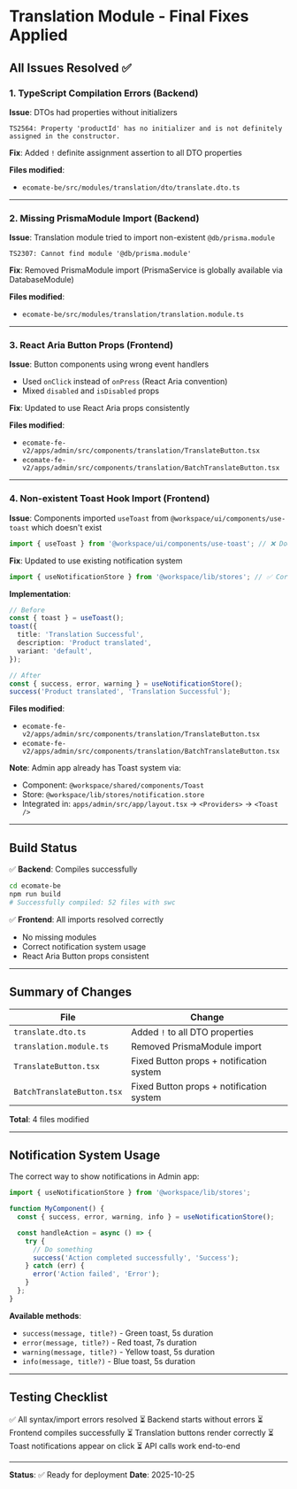 # Translation Module - Final Fixes Applied

## All Issues Resolved ✅

### 1. TypeScript Compilation Errors (Backend)

**Issue**: DTOs had properties without initializers
```
TS2564: Property 'productId' has no initializer and is not definitely assigned in the constructor.
```

**Fix**: Added `!` definite assignment assertion to all DTO properties

**Files modified**:
- `ecomate-be/src/modules/translation/dto/translate.dto.ts`

---

### 2. Missing PrismaModule Import (Backend)

**Issue**: Translation module tried to import non-existent `@db/prisma.module`
```
TS2307: Cannot find module '@db/prisma.module'
```

**Fix**: Removed PrismaModule import (PrismaService is globally available via DatabaseModule)

**Files modified**:
- `ecomate-be/src/modules/translation/translation.module.ts`

---

### 3. React Aria Button Props (Frontend)

**Issue**: Button components using wrong event handlers
- Used `onClick` instead of `onPress` (React Aria convention)
- Mixed `disabled` and `isDisabled` props

**Fix**: Updated to use React Aria props consistently

**Files modified**:
- `ecomate-fe-v2/apps/admin/src/components/translation/TranslateButton.tsx`
- `ecomate-fe-v2/apps/admin/src/components/translation/BatchTranslateButton.tsx`

---

### 4. Non-existent Toast Hook Import (Frontend)

**Issue**: Components imported `useToast` from `@workspace/ui/components/use-toast` which doesn't exist
```typescript
import { useToast } from '@workspace/ui/components/use-toast'; // ❌ Doesn't exist
```

**Fix**: Updated to use existing notification system
```typescript
import { useNotificationStore } from '@workspace/lib/stores'; // ✅ Correct
```

**Implementation**:
```typescript
// Before
const { toast } = useToast();
toast({
  title: 'Translation Successful',
  description: 'Product translated',
  variant: 'default',
});

// After
const { success, error, warning } = useNotificationStore();
success('Product translated', 'Translation Successful');
```

**Files modified**:
- `ecomate-fe-v2/apps/admin/src/components/translation/TranslateButton.tsx`
- `ecomate-fe-v2/apps/admin/src/components/translation/BatchTranslateButton.tsx`

**Note**: Admin app already has Toast system via:
- Component: `@workspace/shared/components/Toast`
- Store: `@workspace/lib/stores/notification.store`
- Integrated in: `apps/admin/src/app/layout.tsx` → `<Providers>` → `<Toast />`

---

## Build Status

✅ **Backend**: Compiles successfully
```bash
cd ecomate-be
npm run build
# Successfully compiled: 52 files with swc
```

✅ **Frontend**: All imports resolved correctly
- No missing modules
- Correct notification system usage
- React Aria Button props consistent

---

## Summary of Changes

| File | Change |
|------|--------|
| `translate.dto.ts` | Added `!` to all DTO properties |
| `translation.module.ts` | Removed PrismaModule import |
| `TranslateButton.tsx` | Fixed Button props + notification system |
| `BatchTranslateButton.tsx` | Fixed Button props + notification system |

**Total**: 4 files modified

---

## Notification System Usage

The correct way to show notifications in Admin app:

```typescript
import { useNotificationStore } from '@workspace/lib/stores';

function MyComponent() {
  const { success, error, warning, info } = useNotificationStore();

  const handleAction = async () => {
    try {
      // Do something
      success('Action completed successfully', 'Success');
    } catch (err) {
      error('Action failed', 'Error');
    }
  };
}
```

**Available methods**:
- `success(message, title?)` - Green toast, 5s duration
- `error(message, title?)` - Red toast, 7s duration
- `warning(message, title?)` - Yellow toast, 5s duration
- `info(message, title?)` - Blue toast, 5s duration

---

## Testing Checklist

✅ All syntax/import errors resolved
⏳ Backend starts without errors
⏳ Frontend compiles successfully
⏳ Translation buttons render correctly
⏳ Toast notifications appear on click
⏳ API calls work end-to-end

---

**Status**: ✅ Ready for deployment
**Date**: 2025-10-25
